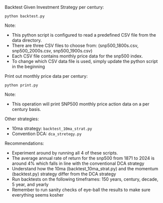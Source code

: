 Backtest Given Investment Strategy per century:

```python backtest.py```

Note:
* This python script is configured to read a predefined CSV file from the data directory.
* There are three CSV files to choose from: (snp500_1800s.csv, snp500_2000s.csv, snp500_1900s.csv)
* Each CSV file contains monthly price data for the snp500 index.
* To change which CSV data file is used, simply update the python script in the beginning


Print out monthly price data per century:

```python print.py```

Note:
* This operation will print SNP500 monthly price action data on a per century basis.


Other strategies:
* 10ma strategy: ```backtest_10ma_strat.py```
* Convention DCA: ```dca_stretegy.py```


Recommendations:
* Experiment around by running all 4 of these scripts.
* The average annual rate of return for the snp500 from 1871 to 2024 is around 4% which falls in line with the conventional DCA strategy
* Understand how the 10ma (backtest_10ma_strat.py) and the momentum (backtest.py) strategy differ from the DCA strategy
* Run backtests on the following timeframes: 150 years, century, decade, 5 year, and yearly
* Remember to run sanity checks of eye-ball the results to make sure everything seems kosher

